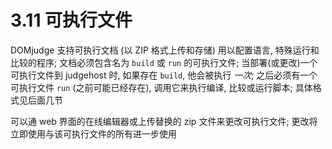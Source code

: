 # 3.11 可执行文件

DOMjudge 支持可执行文档 (以 ZIP 格式上传和存储) 用以配置语言, 特殊运行和比较的程序; 文档必须包含名为 `build` 或 `run` 的可执行文件; 当部署(或更改)一个可执行文件到 judgehost 时, 如果存在 `build`, 他会被执行 *一次*; 之后必须有一个可执行文件 `run` (之前可能已经存在), 调用它来执行编译, 比较或运行脚本; 具体格式见后面几节

可以通 web 界面的在线编辑器或上传替换的 zip 文件来更改可执行文件; 更改将立即使用与该可执行文件的所有进一步使用

